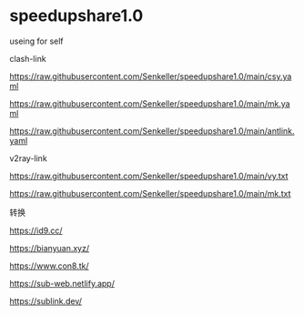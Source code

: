 # speedupshare1.0
useing for self


clash-link

https://raw.githubusercontent.com/Senkeller/speedupshare1.0/main/csy.yaml

https://raw.githubusercontent.com/Senkeller/speedupshare1.0/main/mk.yaml

https://raw.githubusercontent.com/Senkeller/speedupshare1.0/main/antlink.yaml

v2ray-link

https://raw.githubusercontent.com/Senkeller/speedupshare1.0/main/vy.txt


https://raw.githubusercontent.com/Senkeller/speedupshare1.0/main/mk.txt






转换

https://id9.cc/

https://bianyuan.xyz/

https://www.con8.tk/

https://sub-web.netlify.app/

https://sublink.dev/

